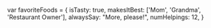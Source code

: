 var favoriteFoods = {
  isTasty: true,
  makesItBest: ['Mom', 'Grandma', 'Restaurant Owner'],
  alwaysSay: "More, please!",
  numHelpings: 12,
}
